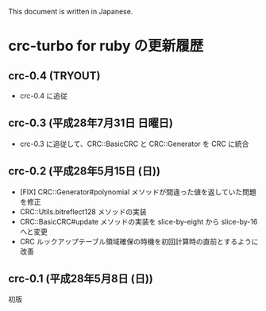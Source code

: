 This document is written in Japanese.

# crc-turbo for ruby の更新履歴


## crc-0.4 (TRYOUT)

  * crc-0.4 に追従


## crc-0.3 (平成28年7月31日 日曜日)

  * crc-0.3 に追従して、CRC::BasicCRC と CRC::Generator を CRC に統合

## crc-0.2 (平成28年5月15日 (日))

  * \[FIX\] CRC::Generator#polynomial メソッドが間違った値を返していた問題を修正
  * CRC::Utils.bitreflect128 メソッドの実装
  * CRC::BasicCRC#update メソッドの実装を slice-by-eight から slice-by-16 へと変更
  * CRC ルックアップテーブル領域確保の時機を初回計算時の直前とするように改善

## crc-0.1 (平成28年5月8日 (日))

初版
